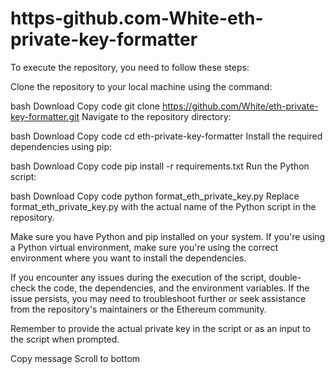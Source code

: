 # https-github.com-White-eth-private-key-formatter
To execute the repository, you need to follow these steps:

Clone the repository to your local machine using the command:

bash
Download
Copy code
git clone https://github.com/White/eth-private-key-formatter.git
Navigate to the repository directory:

bash
Download
Copy code
cd eth-private-key-formatter
Install the required dependencies using pip:

bash
Download
Copy code
pip install -r requirements.txt
Run the Python script:

bash
Download
Copy code
python format_eth_private_key.py
Replace format_eth_private_key.py with the actual name of the Python script in the repository.

Make sure you have Python and pip installed on your system. If you're using a Python virtual environment, make sure you're using the correct environment where you want to install the dependencies.

If you encounter any issues during the execution of the script, double-check the code, the dependencies, and the environment variables. If the issue persists, you may need to troubleshoot further or seek assistance from the repository's maintainers or the Ethereum community.

Remember to provide the actual private key in the script or as an input to the script when prompted.

Copy message
Scroll to bottom
